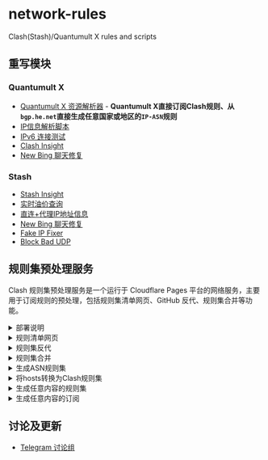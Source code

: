 # network-rules
Clash(Stash)/Quantumult X rules and scripts

## 重写模块
### Quantumult X
- [Quantumult X 资源解析器](https://github.com/RS0485/network-rules/tree/main/resource/README.md) - **Quantumult X直接订阅Clash规则、从`bgp.he.net`直接生成任意国家或地区的`IP-ASN`规则**
- [IP信息解析脚本](https://github.com/RS0485/network-rules/tree/main/resource/geolocation-parser.js)
- [IPv6 连接测试](https://github.com/RS0485/network-rules/tree/main/scripts/ipv6-check.js)
- [Clash Insight](https://github.com/RS0485/network-rules/blob/main/scripts/clash-insight.md)
- [New Bing 聊天修复](https://github.com/RS0485/network-rules/tree/main/rewrite/TheNewBing.qx.conf)

### Stash
- [Stash Insight](https://github.com/RS0485/network-rules/blob/main/scripts/clash-insight.md)
- [实时油价查询](https://github.com/RS0485/network-rules/tree/main/rewrite/GasPrice.stoverride)
- [直连+代理IP地址信息](https://github.com/RS0485/network-rules/tree/main/rewrite/IPGeolocation.stoverride)
- [New Bing 聊天修复](https://github.com/RS0485/network-rules/tree/main/rewrite/TheNewBing.stoverride)
- [Fake IP Fixer](https://github.com/RS0485/network-rules/tree/main/rewrite/FakeIPFixer.stoverride)
- [Block Bad UDP](https://github.com/RS0485/network-rules/tree/main/rewrite/BlockBadUDP.stoverride)

## 规则集预处理服务
Clash 规则集预处理服务是一个运行于 Cloudflare Pages 平台的网络服务，主要用于订阅规则的预处理，包括规则集清单网页、GitHub 反代、规则集合并等功能。

<details><summary>部署说明</summary>

1. Fork 此项目。
2. 将 GitHub 账户关联到 Cloudflare，使用 `Connect to Git` 方式新建一个 `Cloudflare Pages` 项目，选择 Fork 的 Repo。
3. 部署完成后可以通过浏览器访问 `Cloudflare Pages` 的域名链接 `xx.pages.dev`。
4. 建议绑定自定义域名，避免 `pages.dev` 被阻断导致不可访问。例如，绑定域名为 `example.com`，下文均以此为例说明。
5. 如果需要使用定制化功能，需要绑定一个名为 `NETWORK_RULES` 的 `KV` 用来存储设置和数据。
</details>

<details><summary>规则清单网页</summary>

该功能提供一个规则清单和搜索网页，展示 `https://raw.githubusercontent.com/RS0485/V2rayDomains2Clash/generated/` 目录下的所有Clash分流规则集的详细信息。通过 `https://example.com/rulesets/` 进行访问。
</details>

<details><summary>规则集反代</summary>

该功能将订阅链接的 `https://raw.githubusercontent.com/` 替换成 `https://example.com/gh/`，以便直连直接访问。例如，`https://raw.githubusercontent.com/RS0485/V2rayDomains2Clash/generated/baidu.yaml` 的反代链接为 `https://example.com/gh/RS0485/V2rayDomains2Clash/generated/baidu.yaml`。

提示：可改写反代的原始文本内容，使用方法是在URL后面加请求参数，例如 `?encodeURIComponent(originalText)=encodeURIComponent{replaceText}`
</details>

<details><summary>规则集合并</summary>

在 Clash 中，同一个策略（policy）可能包含多个规则集，例如 PROXY 策略可能包含 Google、Twitter、GitHub 等等。实际情况中，可能有很多这样的规则集，会导致 Clash 为每个规则集生成一颗搜索树，从而降低规则匹配的效率。

我们可以将多个订阅的规则集内容合并成一个大的规则集，从而减少搜索树的数量，提高规则匹配效率，并且方便管理。

规则合并的参数需手动添加到 `KV`，Key 为订阅的 `URI`，Value 为规则清单网址，一行一条，示例如下：

| key | Value | 订阅URL |
| :-----| :---- | :---- |
| /rulesets/merged/unblock.yaml | https://raw.githubusercontent.com/RS0485/V2rayDomains2Clash/generated/openai.yaml<br>https://raw.githubusercontent.com/RS0485/V2rayDomains2Clash/generated/bing.yaml | https://example.com/rulesets/merged/unblock.yaml |
| /rulesets/merged/proxy-cidr.yaml | https://raw.githubusercontent.com/RS0485/V2rayDomains2Clash/generated/telegram-cidr.yaml<br>https://raw.githubusercontent.com/RS0485/V2rayDomains2Clash/generated/cloudflare-cidr-ipv4.yaml<br>https://raw.githubusercontent.com/RS0485/V2rayDomains2Clash/generated/cloudflare-cidr-ipv6.yaml<br>https://raw.githubusercontent.com/RS0485/V2rayDomains2Clash/generated/dns-polluted-ips.yaml | https://example.com/rulesets/merged/proxy-cidr.yaml |


规则集支持 `domain`、`ipcidr` 和 `classic` 三种格式，合并的规则集必须使用同一种格式，否则合并后的规则集将无法使用！
</details>

<details><summary>生成ASN规则集</summary>

可以直接生成 Stash 格式的ASN规则的覆写订阅，实时的ASN数据来自 `bgp.net`。

订阅链接格式为 `https://example.com/rulesets/asns/{countryOrRegion}?policy=${policy}`，其中 `countryOrRegion`为国家或地区代码，`policy` 为策略。例如 `https://example.com/rulesets/asns/HK?policy=PROXY` 表示生成香港ASN规则，策略为代理，内容如下：

```
name: Stash ASN rules for HK
desc: policy=PROXY, countryOrRegion=HK, count=693
# author: @RS0485
# generated on: 2023-05-11T11:12:13.123Z

payload:
  - "IP-ASN,63927,PROXY,no-resolve"
  - "IP-ASN,9304,PROXY,no-resolve"
  - "IP-ASN,4637,PROXY,no-resolve"
...
```
</details>

<details><summary>将hosts转换为Clash规则集</summary>

直接将 `hosts` 文件的内容转换为 Clash 规则集。

订阅链接格式为 `https://example.com/rulesets/hosts?url=${hostsURL}`，其中 `hostsURL` 为 `hosts` 的地址。例如 `https://example.com/rulesets/hosts?url=https://raw.githubusercontent.com/Skimige/AntiMakedingHosts/master/hosts`。

</details>

<details><summary>生成任意内容的规则集</summary>

将任意文本内容生成规则集订阅链接。需要需手动添加到 `KV`，Key 为订阅的 `URI`，Value 为订阅的内容。

| key | Value | 订阅URL |
| :-----| :---- | :---- |
| /rulesets/custom/proxy.yaml | <pre>payload:<br>  - "+.nicegram.app"<br>  - "+.nicegram.cloud"</pre> | https://example.com/rulesets/custom/proxy.yaml |
</details>

<details><summary>生成任意内容的订阅</summary>

将文本内容生成任意APP的订阅链接。需要需手动添加到 `KV`，Key 为订阅的 `URI`，Value 为订阅的内容。

| key | Value | 订阅URL |
| :-----| :---- | :---- |
| /raw/rewrite/blockads.stoverride | <pre>name: Block Ads<br>desc: Block ads by rewriting URLs<br>http:<br>  mitm:<br>    - 'example.com'<br>  rewrite:<br>    - '^https?:\/\/example\.com\/online_ad - reject-dict'<br></pre> | https://example.com/raw/rewrite/blockads.stoverride  |

注意：`/raw` 目录的订阅内容需要授权才能访问，可以在Stash等APP的配置文件里添加自动授权：
```
http:
  mitm:
    - 'example.com'
  header-rewrite:
    - '^https?:\/\/example\.com\/raw\/ request-add Authorization Bearer btoa('plain token')'
```
</details>

## 讨论及更新
- [Telegram 讨论组](https://t.me/rs0485_discussions)

